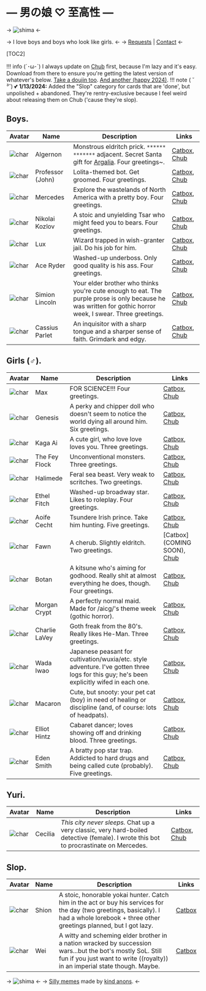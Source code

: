 # — 男の娘 ♡ 至高性 — 
-> ![shima](https://files.catbox.moe/omkv0w.png) <-


-> I love boys and boys who look like girls. <-
-> [Requests](https://docs.google.com/forms/d/1419wLxUUP9Fd0MpM-pHncuHuQil3rgUkKq5XZ0XZRII/edit#settings) | [Contact](mailto:mobojisan@proton.me)  <- 

[TOC2] 

!!! info (´･ω･`)
	I always update on [Chub](https://www.chub.ai/users/astroturf) first, because I'm lazy and it's easy. Download from there to ensure you're getting the latest version of whatever's below. [Take a doujin too](https://e-hentai.org/g/1340591/a03f1c7c8f/). [And another (happy 2024)](https://e-hentai.org/g/1792559/b55829395b/).
!!! note ( ˘ ³˘) 💕
    **1/13/2024:** Added the "Slop" category for cards that are 'done', but unpolished + abandoned. They're rentry-exclusive because I feel weird about releasing them on Chub ('cause they're slop).

## Boys.
Avatar | Name | Description | Links
------ | ------ | ------ | ------
![char](https://files.catbox.moe/sm44nr.png)| Algernon | Monstrous eldritch prick. ``******`` ``*******`` adjacent. Secret Santa gift for [Argalia](https://www.chub.ai/users/argalia). Four greetings~. | [Catbox](https://files.catbox.moe/otw68q.png), [Chub](https://www.chub.ai/characters/astroturf/algernon-c0fa34b7/main)
![char](https://files.catbox.moe/l7lvxy.png)| Professor (John) | Lolita-themed bot. Get groomed. Four greetings. | [Catbox](https://files.catbox.moe/1i518r.png), [Chub](https://chub.ai/characters/astroturf/john-8e07fa72/main)
![char](https://files.catbox.moe/iqynop.png)| Mercedes | Explore the wastelands of North America with a pretty boy. Four greetings. | [Catbox](https://files.catbox.moe/z4pah1.png), [Chub](https://www.chub.ai/characters/astroturf/mercedes-a87c9cce/main)
![char](https://files.catbox.moe/4vla7a.png)| Nikolai Kozlov | A stoic and unyielding Tsar who might feed you to bears. Four greetings.  | [Catbox](https://files.catbox.moe/wqlt20.png), [Chub](https://www.chub.ai/characters/astroturf/nikolai-kozlov-ae915e71/main)
![char](https://files.catbox.moe/wklprg.png)| Lux | Wizard trapped in wish-granter jail. Do his job for him. | [Catbox](https://files.catbox.moe/hzxbpq.png), [Chub](https://www.chub.ai/characters/astroturf/lux-5f6afa65/main)
![char](https://files.catbox.moe/epld0j.png)| Ace Ryder | Washed-up underboss. Only good quality is his ass. Four greetings.  | [Catbox](https://files.catbox.moe/8y6xwa.png), [Chub](https://www.chub.ai/characters/astroturf/ace-ryder-63ff27c9/main)
![char](https://files.catbox.moe/s9379v.png)| Simion Lincoln | Your elder brother who thinks you're cute enough to eat. The purple prose is only because he was written for gothic horror week, I swear. Three greetings. | [Catbox](https://files.catbox.moe/ahje1c.png), [Chub](https://www.chub.ai/characters/astroturf/simion-lincoln-0fad6dd7)
![char](https://images2.imgbox.com/f6/be/K28vfKac_o.png)| Cassius Parlet | An inquisitor with a sharp tongue and a sharper sense of faith. Grimdark and edgy. | [Catbox](https://files.catbox.moe/68h9x5.png), [Chub](https://www.chub.ai/characters/astroturf/cassius-parlet-01a87ab2/main)


## Girls (♂).
Avatar | Name | Description | Links
------ | ------ | ------ | ------
![char](https://files.catbox.moe/7rnm02.png)| Max | FOR SCIENCE!!! Four greetings. | [Catbox](https://files.catbox.moe/dno9ka.png), [Chub](https://www.chub.ai/characters/astroturf/genesis-81ec6207/main)
![char](https://files.catbox.moe/bdgidl.png)| Genesis | A perky and chipper doll who doesn't seem to notice the world dying all around him. Six greetings. | [Catbox](https://files.catbox.moe/rbkd2h.png), [Chub](https://www.chub.ai/characters/astroturf/genesis-81ec6207/main)
![char](https://files.catbox.moe/bfhros.png)| Kaga Ai | A cute girl, who love love loves you. Three greetings. | [Catbox](https://files.catbox.moe/qgzlfp.png), [Chub](https://www.chub.ai/characters/astroturf/ai-8a514e07/main)
![char](https://files.catbox.moe/4mliu8.png)| The Fey Flock | Unconventional monsters. Three greetings. | [Catbox](https://files.catbox.moe/i669pg.png), [Chub](https://www.chub.ai/characters/astroturf/the-fey-flock-ad93f3dc/main)
![char](https://files.catbox.moe/ni6vk6.png)| Halimede | Feral sea beast. Very weak to scritches. Two greetings.  | [Catbox](https://files.catbox.moe/2xsu1d.png), [Chub](https://www.chub.ai/characters/astroturf/halimede-d98f81b8/main)
![char](https://files.catbox.moe/0y90yh.png)| Ethel Fitch | Washed-up broadway star. Likes to roleplay. Four greetings.  | [Catbox](https://files.catbox.moe/rcrra5.png), [Chub](https://www.chub.ai/characters/astroturf/ethel-fitch-e74a2a2c/main)
![char](https://files.catbox.moe/fd701b.png)| Aoife Cecht | Tsundere Irish prince. Take him hunting. Five greetings. | [Catbox](https://files.catbox.moe/yuizaq.png), [Chub](https://www.chub.ai/characters/astroturf/aoife-cecht-dd236960/main)
![char](https://images2.imgbox.com/be/f1/l4u54blL_o.png)| Fawn | A cherub. Slightly eldritch. Two greetings. | [Catbox](COMING SOON), [Chub](https://www.chub.ai/characters/astroturf/fawn-ee770e6e)
![char](https://files.catbox.moe/kwm26w.png)| Botan | A kitsune who's aiming for godhood. Really shit at almost everything he does, though. Four greetings. | [Catbox](https://files.catbox.moe/oqafvp.png), [Chub](https://www.chub.ai/characters/astroturf/botan-c854dce7/main)
![char](https://files.catbox.moe/btw0lo.png)| Morgan Crypt | A perfectly normal maid. Made for /aicg/'s theme week (gothic horror).  | [Catbox](https://files.catbox.moe/og7fhv.png), [Chub](https://www.chub.ai/characters/astroturf/morgan-crypt-3a37cd21)
![char](https://files.catbox.moe/yx8fdo.png)| Charlie LaVey | Goth freak from the 80's. Really likes He-Man. Three greetings. | [Catbox](https://files.catbox.moe/ofhkdx.png), [Chub](https://www.chub.ai/characters/astroturf/charlie-lavey-9cb6a164)
![char](https://images2.imgbox.com/7a/a8/IaCT5ID1_o.png)| Wada Iwao |  Japanese peasant for cultivation/wuxia/etc. style adventure. I've gotten three logs for this guy; he's been explicitly wifed in each one.| [Catbox](https://files.catbox.moe/ir51sa.png), [Chub](https://www.chub.ai/characters/astroturf/wada-iwao-c03039c8)
![char](https://images2.imgbox.com/dc/09/vD9UmDUG_o.png)| Macaron | Cute, but snooty: your pet cat (boy) in need of healing or discipline (and, of course: lots of headpats).| [Catbox](https://files.catbox.moe/hzaqwj.png), [Chub](https://www.chub.ai/characters/astroturf/macaron-caaecd88)
![char](https://i.ibb.co/bs9XCJW/elliot.png)| Elliot Hintz | Cabaret dancer; loves showing off and drinking blood. Three greetings. | [Catbox](https://i.ibb.co/CJDKhMk/Elliot-Hintz.png), [Chub](https://www.chub.ai/characters/astroturf/elliot-hintz-19326f8e)
![char](https://files.catbox.moe/7jg1pq.png)| Eden Smith | A bratty pop star trap. Addicted to hard drugs and being called cute (probably). Five greetings.  | [Catbox](https://files.catbox.moe/oaam5g.png), [Chub](https://www.chub.ai/characters/astroturf/eden-smith-58fc3840/main)

## Yuri.
Avatar | Name | Description | Links
------ | ------ | ------ | ------
![char](https://images2.imgbox.com/02/f3/yD9roWDj_o.png)| Cecilia | *This city never sleeps.* Chat up a very classic, very hard-boiled detective (female). I wrote this bot to procrastinate on Mercedes. |  [Catbox](https://files.catbox.moe/88u671.png), [Chub]( )

## Slop. 
Avatar | Name | Description | Links
------ | ------ | ------ | ------
![char](https://files.catbox.moe/ebbyc9.png)|  Shion | A stoic, honorable yokai hunter. Catch him in the act or buy his services for the day (two greetings, basically). I had a whole lorebook + three other greetings planned, but I got lazy. |  [Catbox](https://files.catbox.moe/nzgzxn.png)
![char](https://files.catbox.moe/64wl98.png)|  Wei | A witty and scheming elder brother in a nation wracked by succession wars...but the bot's mostly SoL. Still fun if you just want to write ((royalty)) in an imperial state though. Maybe. |  [Catbox](https://files.catbox.moe/cbsq6d.png)

-> ![shima](https://desu-usergeneratedcontent.xyz/g/image/1696/98/1696982344966.gif) <-
-> [Silly memes](https://images2.imgbox.com/1c/5a/BCaW7A0y_o.png) made by [kind anons](https://images2.imgbox.com/99/81/lihxNe7k_o.png). <-